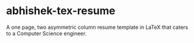 # abhishek-tex-resume
A one page, two asymmetric column resume template in LaTeX that caters to a Computer Science engineer.
